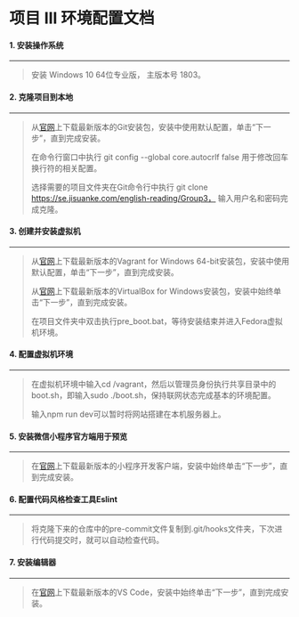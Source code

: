 # 项目 III 环境配置文档

#### 1. 安装操作系统

------

> 安装 Windows 10 64位专业版， 主版本号 1803。

#### 2. 克隆项目到本地

-------------------------------------------------------

> 从[官网](https://git-scm.com/download/win)上下载最新版本的Git安装包，安装中使用默认配置，单击“下一步”，直到完成安装。
>
> 在命令行窗口中执行 git config --global core.autocrlf false 用于修改回车换行符的相关配置。
>
> 选择需要的项目文件夹在Git命令行中执行 git clone https://se.jisuanke.com/english-reading/Group3， 输入用户名和密码完成克隆。

#### 3. 创建并安装虚拟机

----

> 从[官网](https://www.vagrantup.com/downloads.html)上下载最新版本的Vagrant for Windows 64-bit安装包，安装中使用默认配置，单击“下一步”，直到完成安装。
>
> 从[官网](https://www.virtualbox.org/wiki/Downloads)上下载最新版本的VirtualBox for Windows安装包，安装中始终单击“下一步”，直到完成安装。
>
> 在项目文件夹中双击执行pre_boot.bat，等待安装结束并进入Fedora虚拟机环境。

#### 4. 配置虚拟机环境

---

> 在虚拟机环境中输入cd /vagrant，然后以管理员身份执行共享目录中的boot.sh，即输入sudo ./boot.sh，保持联网状态完成基本的环境配置。
>
> 输入npm run dev可以暂时将网站搭建在本机服务器上。

#### 5. 安装微信小程序官方端用于预览

--------

> 在[官网](https://developers.weixin.qq.com/miniprogram/dev/devtools/download.html?t=18080816)上下载最新版本的小程序开发客户端，安装中始终单击“下一步”，直到完成安装。

#### 6. 配置代码风格检查工具Eslint

---

> 将克隆下来的仓库中的pre-commit文件复制到.git/hooks文件夹，下次进行代码提交时，就可以自动检查代码。

#### 7. 安装编辑器

---

> 在[官网](https://code.visualstudio.com/download)上下载最新版本的VS Code，安装中始终单击“下一步”，直到完成安装。



 



